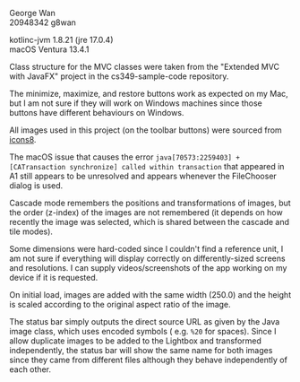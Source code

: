 George Wan  
20948342 g8wan

kotlinc-jvm 1.8.21 (jre 17.0.4)  
macOS Ventura 13.4.1

Class structure for the MVC classes were taken from the "Extended MVC with JavaFX" project in the cs349-sample-code
repository.

The minimize, maximize, and restore buttons work as expected on my Mac, but I am not sure if they will work on Windows
machines since those buttons have different behaviours on Windows.

All images used in this project (on the toolbar buttons) were sourced from [icons8](https://icons8.com/).

The macOS issue that causes the error `java[70573:2259403] +[CATransaction synchronize] called within transaction` that
appeared in A1 still appears to be unresolved and appears whenever the FileChooser dialog is used.

Cascade mode remembers the positions and transformations of images, but the order (z-index) of the images are not
remembered (it depends on how recently the image was selected, which is shared between the cascade and tile modes).

Some dimensions were hard-coded since I couldn't find a reference unit, I am not sure if everything will display
correctly on differently-sized screens and resolutions. I can supply videos/screenshots of the app working on my device
if it is requested.

On initial load, images are added with the same width (250.0) and the height is scaled according to the original aspect
ratio of the image.

The status bar simply outputs the direct source URL as given by the Java image class, which uses encoded symbols (
e.g. `%20` for spaces). Since I allow duplicate images to be added to the Lightbox and transformed independently, the
status bar will show the same name for both images since they came from different files although they behave
independently of each other.
